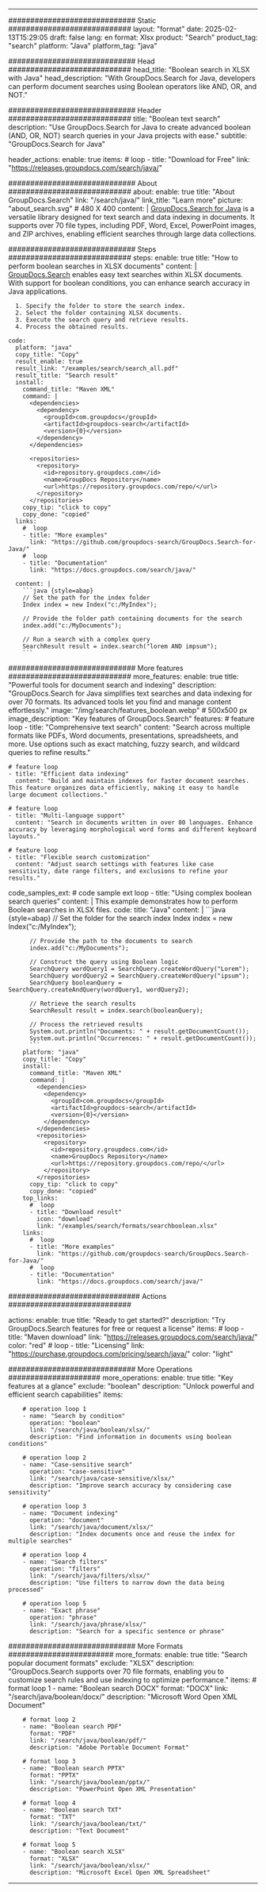 
---
############################# Static ############################
layout: "format"
date:  2025-02-13T15:29:05
draft: false
lang: en
format: Xlsx
product: "Search"
product_tag: "search"
platform: "Java"
platform_tag: "java"

############################# Head ############################
head_title: "Boolean search in XLSX with Java"
head_description: "With GroupDocs.Search for Java, developers can perform document searches using Boolean operators like AND, OR, and NOT."

############################# Header ############################
title: "Boolean text search" 
description: "Use GroupDocs.Search for Java to create advanced boolean (AND, OR, NOT) search queries in your Java projects with ease."
subtitle: "GroupDocs.Search for Java" 

header_actions:
  enable: true
  items:
    #  loop
    - title: "Download for Free"
      link: "https://releases.groupdocs.com/search/java/"
      
############################# About ############################
about:
    enable: true
    title: "About GroupDocs.Search"
    link: "/search/java/"
    link_title: "Learn more"
    picture: "about_search.svg" # 480 X 400
    content: |
       [GroupDocs.Search for Java](/search/java/) is a versatile library designed for text search and data indexing in documents. It supports over 70 file types, including PDF, Word, Excel, PowerPoint images, and ZIP archives, enabling efficient searches through large data collections.

############################# Steps ############################
steps:
    enable: true
    title: "How to perform boolean searches in XLSX documents"
    content: |
      [GroupDocs.Search](/search/java/) enables easy text searches within XLSX documents. With support for boolean conditions, you can enhance search accuracy in Java applications.
      
      1. Specify the folder to store the search index.
      2. Select the folder containing XLSX documents.
      3. Execute the search query and retrieve results.
      4. Process the obtained results.
   
    code:
      platform: "java"
      copy_title: "Copy"
      result_enable: true
      result_link: "/examples/search/search_all.pdf"
      result_title: "Search result"
      install:
        command_title: "Maven XML"
        command: |
          <dependencies>
            <dependency>
              <groupId>com.groupdocs</groupId>
              <artifactId>groupdocs-search</artifactId>
              <version>{0}</version>
            </dependency>
          </dependencies>

          <repositories>
            <repository>
              <id>repository.groupdocs.com</id>
              <name>GroupDocs Repository</name>
              <url>https://repository.groupdocs.com/repo/</url>
            </repository>
          </repositories>
        copy_tip: "click to copy"
        copy_done: "copied"
      links:
        #  loop
        - title: "More examples"
          link: "https://github.com/groupdocs-search/GroupDocs.Search-for-Java/"
        #  loop
        - title: "Documentation"
          link: "https://docs.groupdocs.com/search/java/"
          
      content: |
        ```java {style=abap}
        // Set the path for the index folder
        Index index = new Index("c:/MyIndex");

        // Provide the folder path containing documents for the search
        index.add("c:/MyDocuments");

        // Run a search with a complex query
        SearchResult result = index.search("lorem AND impsum");
        ```            

############################# More features ############################
more_features:
  enable: true
  title: "Powerful tools for document search and indexing"
  description: "GroupDocs.Search for Java simplifies text searches and data indexing for over 70 formats. Its advanced tools let you find and manage content effortlessly."
  image: "/img/search/features_boolean.webp" # 500x500 px
  image_description: "Key features of GroupDocs.Search"
  features:
    # feature loop
    - title: "Comprehensive text search"
      content: "Search across multiple formats like PDFs, Word documents, presentations, spreadsheets, and more. Use options such as exact matching, fuzzy search, and wildcard queries to refine results."

    # feature loop
    - title: "Efficient data indexing"
      content: "Build and maintain indexes for faster document searches. This feature organizes data efficiently, making it easy to handle large document collections."

    # feature loop
    - title: "Multi-language support"
      content: "Search in documents written in over 80 languages. Enhance accuracy by leveraging morphological word forms and different keyboard layouts."

    # feature loop
    - title: "Flexible search customization"
      content: "Adjust search settings with features like case sensitivity, date range filters, and exclusions to refine your results."
      
  code_samples_ext:
    # code sample ext loop
    - title: "Using complex boolean search queries"
      content: |
        This example demonstrates how to perform Boolean searches in XLSX files.
      code:
        title: "Java"
        content: |
          ```java {style=abap}
          // Set the folder for the search index
          Index index = new Index("c:/MyIndex");
              
          // Provide the path to the documents to search
          index.add("c:/MyDocuments");

          // Construct the query using Boolean logic
          SearchQuery wordQuery1 = SearchQuery.createWordQuery("Lorem");
          SearchQuery wordQuery2 = SearchQuery.createWordQuery("ipsum");
          SearchQuery booleanQuery = SearchQuery.createAndQuery(wordQuery1, wordQuery2);

          // Retrieve the search results
          SearchResult result = index.search(booleanQuery);
          
          // Process the retrieved results
          System.out.println("Documents: " + result.getDocumentCount());
          System.out.println("Occurrences: " + result.getDocumentCount());
          ```
        platform: "java"
        copy_title: "Copy"
        install:
          command_title: "Maven XML"
          command: |
            <dependencies>
              <dependency>
                <groupId>com.groupdocs</groupId>
                <artifactId>groupdocs-search</artifactId>
                <version>{0}</version>
              </dependency>
            </dependencies>
            <repositories>
              <repository>
                <id>repository.groupdocs.com</id>
                <name>GroupDocs Repository</name>
                <url>https://repository.groupdocs.com/repo/</url>
              </repository>
            </repositories>
          copy_tip: "click to copy"
          copy_done: "copied"
        top_links:
          #  loop
          - title: "Download result"
            icon: "download"
            link: "/examples/search/formats/searchboolean.xlsx"
        links:
          #  loop
          - title: "More examples"
            link: "https://github.com/groupdocs-search/GroupDocs.Search-for-Java/"
          #  loop
          - title: "Documentation"
            link: "https://docs.groupdocs.com/search/java/"
            

            


############################## Actions ############################

actions:
  enable: true
  title: "Ready to get started?"
  description: "Try GroupDocs.Search features for free or request a license"
  items:
    #  loop
    - title: "Maven download"
      link: "https://releases.groupdocs.com/search/java/"
      color: "red"
        #  loop
    - title: "Licensing"
      link: "https://purchase.groupdocs.com/pricing/search/java/"
      color: "light"


############################# More Operations #####################
more_operations:
    enable: true
    title: "Key features at a glance"
    exclude: "boolean"
    description: "Unlock powerful and efficient search capabilities"
    items: 
          
        # operation loop 1
        - name: "Search by condition"
          operation: "boolean"
          link: "/search/java/boolean/xlsx/"
          description: "Find information in documents using boolean conditions"

        # operation loop 2
        - name: "Case-sensitive search"
          operation: "case-sensitive"
          link: "/search/java/case-sensitive/xlsx/"
          description: "Improve search accuracy by considering case sensitivity"

        # operation loop 3
        - name: "Document indexing"
          operation: "document"
          link: "/search/java/document/xlsx/"
          description: "Index documents once and reuse the index for multiple searches"

        # operation loop 4
        - name: "Search filters"
          operation: "filters"
          link: "/search/java/filters/xlsx/"
          description: "Use filters to narrow down the data being processed"

        # operation loop 5
        - name: "Exact phrase"
          operation: "phrase"
          link: "/search/java/phrase/xlsx/"
          description: "Search for a specific sentence or phrase"
          
        
          
############################# More Formats ########################
more_formats:
    enable: true
    title: "Search popular document formats"
    exclude: "XLSX"
    description: "GroupDocs.Search supports over 70 file formats, enabling you to customize search rules and use indexing to optimize performance."
    items: 
        # format loop 1
        - name: "Boolean search DOCX"
          format: "DOCX"
          link: "/search/java/boolean/docx/"
          description: "Microsoft Word Open XML Document"
          
        # format loop 2
        - name: "Boolean search PDF"
          format: "PDF"
          link: "/search/java/boolean/pdf/"
          description: "Adobe Portable Document Format"
          
        # format loop 3
        - name: "Boolean search PPTX"
          format: "PPTX"
          link: "/search/java/boolean/pptx/"
          description: "PowerPoint Open XML Presentation"

        # format loop 4
        - name: "Boolean search TXT"
          format: "TXT"
          link: "/search/java/boolean/txt/"
          description: "Text Document"
          
        # format loop 5
        - name: "Boolean search XLSX"
          format: "XLSX"
          link: "/search/java/boolean/xlsx/"
          description: "Microsoft Excel Open XML Spreadsheet"
  

---